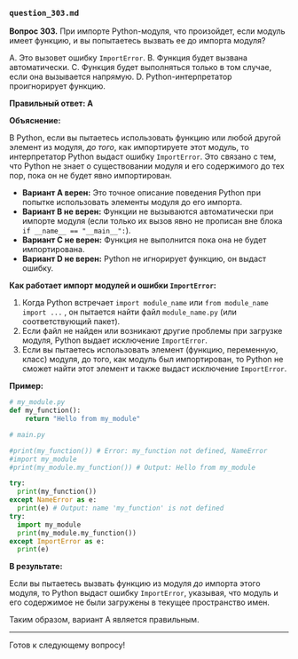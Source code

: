 ### `question_303.md`

**Вопрос 303.** При импорте Python-модуля, что произойдет, если модуль имеет функцию, и вы попытаетесь вызвать ее до импорта модуля?

A. Это вызовет ошибку `ImportError`.
B. Функция будет вызвана автоматически.
C. Функция будет выполняться только в том случае, если она вызывается напрямую.
D. Python-интерпретатор проигнорирует функцию.

**Правильный ответ: A**

**Объяснение:**

В Python, если вы пытаетесь использовать функцию или любой другой элемент из модуля, *до того*, как импортируете этот модуль, то интерпретатор Python выдаст ошибку `ImportError`. Это связано с тем, что Python не знает о существовании модуля и его содержимого до тех пор, пока он не будет явно импортирован.

*   **Вариант A верен:** Это точное описание поведения Python при попытке использовать элементы модуля до его импорта.
*   **Вариант B не верен:** Функции не вызываются автоматически при импорте модуля (если только их вызов явно не прописан вне блока `if __name__ == "__main__":`).
*   **Вариант C не верен:** Функция не выполнится пока она не будет импортирована.
*   **Вариант D не верен:** Python не игнорирует функцию, он выдаст ошибку.

**Как работает импорт модулей и ошибки `ImportError`:**

1.  Когда Python встречает `import module_name` или `from module_name import ...` , он пытается найти файл `module_name.py` (или соответствующий пакет).
2.  Если файл не найден или возникают другие проблемы при загрузке модуля, Python выдает исключение `ImportError`.
3.  Если вы пытаетесь использовать элемент (функцию, переменную, класс) модуля, до того, как модуль был импортирован, то Python не сможет найти этот элемент и также выдаст исключение `ImportError`.

**Пример:**

```python
# my_module.py
def my_function():
    return "Hello from my_module"

# main.py

#print(my_function()) # Error: my_function not defined, NameError
#import my_module
#print(my_module.my_function()) # Output: Hello from my_module

try:
  print(my_function())
except NameError as e:
  print(e) # Output: name 'my_function' is not defined
try:
  import my_module
  print(my_module.my_function())
except ImportError as e:
  print(e)

```

**В результате:**

Если вы пытаетесь вызвать функцию из модуля *до* импорта этого модуля, то Python выдаст ошибку `ImportError`, указывая, что модуль и его содержимое не были загружены в текущее пространство имен.

Таким образом, вариант A является правильным.

---

Готов к следующему вопросу!
